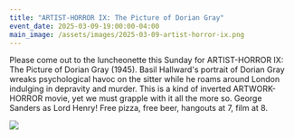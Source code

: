 ```yaml
---
title: "ARTIST-HORROR IX: The Picture of Dorian Gray"
event_date: 2025-03-09-19:00:00-04:00
main_image: /assets/images/2025-03-09-artist-horror-ix.png
---
```


Please come out to the luncheonette this Sunday for ARTIST-HORROR IX: The
Picture of Dorian Gray (1945). Basil Hallward's portrait of Dorian Gray wreaks
psychological havoc on the sitter while he roams around London indulging in
depravity and murder. This is a kind of inverted ARTWORK-HORROR movie, yet we
must grapple with it all the more so. George Sanders as Lord Henry! Free pizza,
free beer, hangouts at 7, film at 8.

<img src="{{ site.basurl }}/assets/images/2025-03-09-artist-horror-ix-2.jpg" />
